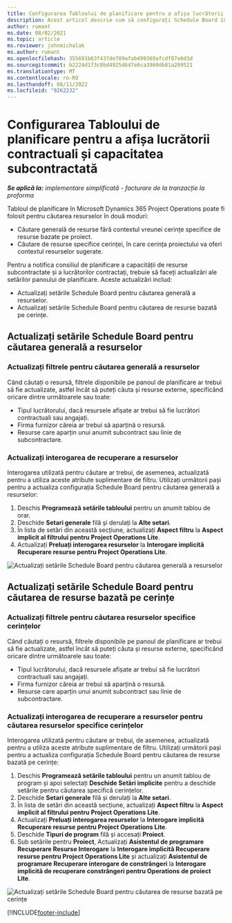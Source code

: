 ```yaml
---
title: Configurarea Tabloului de planificare pentru a afișa lucrătorii contractuali și capacitatea subcontractată
description: Acest articol descrie cum să configurați Schedule Board în Microsoft Dynamics 365 Project Operations pentru a arăta capacitatea de resurse subcontractate atunci când personalul este necesar pentru resursele proiectului.
author: rumant
ms.date: 08/02/2021
ms.topic: article
ms.reviewer: johnmichalak
ms.author: rumant
ms.openlocfilehash: 355691b63f437de789afab499369afcdf87e6d3d
ms.sourcegitcommit: b2224d1f3c0bd4925d647e6ca3960db81a209521
ms.translationtype: MT
ms.contentlocale: ro-RO
ms.lasthandoff: 08/11/2022
ms.locfileid: "9262232"
---
```

# <a name="configure-schedule-board-to-show-contract-workers-and-subcontracted-capacity"></a>Configurarea Tabloului de planificare pentru a afișa lucrătorii contractuali și capacitatea subcontractată 

_**Se aplică la:** implementare simplificată - facturare de la tranzacție la proforma_

Tabloul de planificare în Microsoft Dynamics 365 Project Operations poate fi folosit pentru căutarea resurselor în două moduri:

- Căutare generală de resurse fără contextul vreunei cerințe specifice de resurse bazate pe proiect.
- Căutare de resurse specifice cerinței, în care cerința proiectului va oferi contextul resurselor sugerate.

Pentru a notifica consiliul de planificare a capacității de resurse subcontractate și a lucrătorilor contractați, trebuie să faceți actualizări ale setărilor panoului de planificare. Aceste actualizări includ: 
- Actualizați setările Schedule Board pentru căutarea generală a resurselor.
- Actualizați setările Schedule Board pentru căutarea de resurse bazată pe cerințe.

## <a name="update-schedule-board-settings-for-general-resource-search"></a>Actualizați setările Schedule Board pentru căutarea generală a resurselor
### <a name="update-filters-for-general-resource-search"></a>Actualizați filtrele pentru căutarea generală a resurselor
Când căutați o resursă, filtrele disponibile pe panoul de planificare ar trebui să fie actualizate, astfel încât să puteți căuta și resurse externe, specificând oricare dintre următoarele sau toate:
  - Tipul lucrătorului, dacă resursele afișate ar trebui să fie lucrători contractuali sau angajați.
  - Firma furnizor căreia ar trebui să aparțină o resursă.
  - Resurse care aparțin unui anumit subcontract sau linie de subcontractare.
    
### <a name="update-retrieve-resource-query"></a>Actualizați interogarea de recuperare a resurselor
Interogarea utilizată pentru căutare ar trebui, de asemenea, actualizată pentru a utiliza aceste atribute suplimentare de filtru. Utilizați următorii pași pentru a actualiza configurația Schedule Board pentru căutarea generală a resurselor:  
1. Deschis **Programează setările tabloului** pentru un anumit tablou de orar.
2. Deschide **Setari generale** filă și derulați la **Alte setari**.
3. În lista de setări din această secțiune, actualizați **Aspect filtru** la **Aspect implicit al filtrului pentru Project Operations Lite**.
4. Actualizați **Preluați interogarea resurselor** la **Interogare implicită Recuperare resurse pentru Project Operations Lite**.

![Actualizați setările Schedule Board pentru căutarea generală a resurselor](../media/BoardSettings.png)  

## <a name="update-schedule-board-settings-for-requirementbased-resource-search"></a>Actualizați setările Schedule Board pentru căutarea de resurse bazată pe cerințe
### <a name="update-filters-for-requirement-specific-resource-search"></a>Actualizați filtrele pentru căutarea resurselor specifice cerințelor 
Când căutați o resursă, filtrele disponibile pe panoul de planificare ar trebui să fie actualizate, astfel încât să puteți căuta și resurse externe, specificând oricare dintre următoarele sau toate:
 - Tipul lucrătorului, dacă resursele afișate ar trebui să fie lucrători contractuali sau angajați.
 - Firma furnizor căreia ar trebui să aparțină o resursă.
 - Resurse care aparțin unui anumit subcontract sau linie de subcontractare.

### <a name="update-retrieve-resource-query-for-requirement-specific-resource-search"></a>Actualizați interogarea de recuperare a resurselor pentru căutarea resurselor specifice cerințelor 
Interogarea utilizată pentru căutare ar trebui, de asemenea, actualizată pentru a utiliza aceste atribute suplimentare de filtru. Utilizați următorii pași pentru a actualiza configurația Schedule Board pentru căutarea de resurse bazată pe cerințe:

1. Deschis **Programează setările tabloului** pentru un anumit tablou de program și apoi selectați **Deschide Setări implicite** pentru a deschide setările pentru căutarea specifică cerințelor.
2. Deschide **Setari generale** filă și derulați la **Alte setari**.
3. În lista de setări din această secțiune, actualizați **Aspect filtru** la **Aspect implicit al filtrului pentru Project Operations Lite**.
4. Actualizați **Preluați interogarea resurselor** la **Interogare implicită Recuperare resurse pentru Project Operations Lite**.
5. Deschide **Tipuri de program** filă și accesați **Proiect**.
6. Sub setările pentru **Proiect**, Actualizați **Asistentul de programare Recuperare Resurse Interogare** la **Interogare implicită Recuperare resurse pentru Project Operations Lite** și actualizați **Asistentul de programare Recuperare interogare de constrângeri** la **Interogare implicită de recuperare constrângeri pentru Operations de proiect Lite**.

![Actualizați setările Schedule Board pentru căutarea de resurse bazată pe cerințe](../media/SASettings.png)  

[!INCLUDE[footer-include](../../includes/footer-banner.md)]
